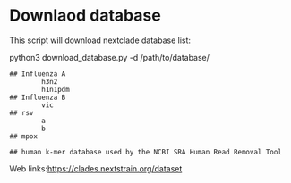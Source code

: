 # Downlaod database

This script will download nextclade database list:

python3 download_database.py -d /path/to/database/
    
    ## Influenza A
            h3n2
            h1n1pdm
    ## Influenza B
            vic
    ## rsv
            a
            b
    ## mpox
        
    ## human k-mer database used by the NCBI SRA Human Read Removal Tool 

Web links:https://clades.nextstrain.org/dataset